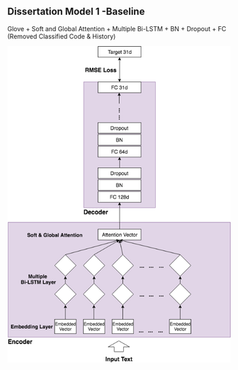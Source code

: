 ## Dissertation Model 1 -Baseline

Glove + Soft and Global Attention + Multiple Bi-LSTM + BN + Dropout + FC (Removed Classified Code & History)  

![image](https://github.com/ccalvin97/calvin-s-project/blob/master/dissertation_model_1/experiemt1%20structure_1.png)
